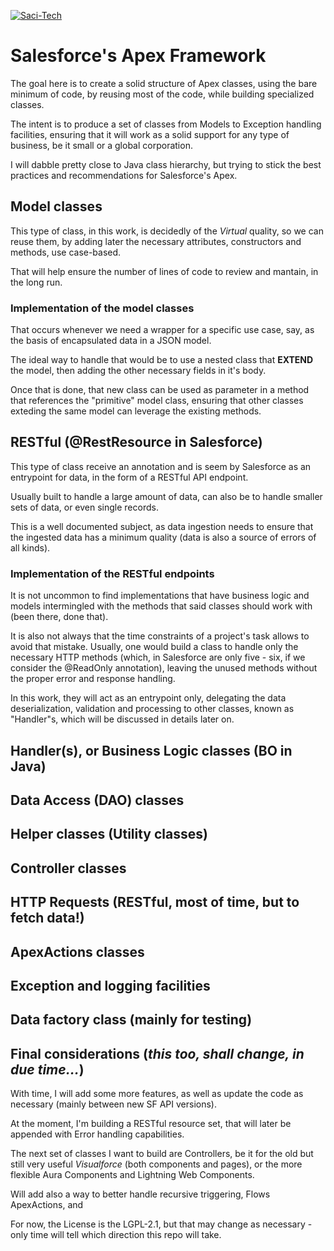 [![Saci-Tech](https://circleci.com/gh/Saci-Tech/ApexFramework.svg?style=svg)](<LINK>)

# Salesforce's Apex Framework

The goal here is to create a solid structure of Apex classes, using the bare minimum of code, by reusing most of the code, while building specialized classes.

The intent is to produce a set of classes from Models to Exception handling facilities, ensuring that it will work as a solid support for any type of business, be it small or a global corporation.

I will dabble pretty close to Java class hierarchy, but trying to stick the best practices and recommendations for Salesforce's Apex.


## Model classes

This type of class, in this work, is decidedly of the *Virtual* quality, so we can reuse them, by adding later the necessary attributes, constructors and methods, use case-based.

That will help ensure the number of lines of code to review and mantain, in the long run.

### Implementation of the model classes

That occurs whenever we need a wrapper for a specific use case, say, as the basis of encapsulated data in a JSON model.

The ideal way to handle that would be to use a nested class that **EXTEND** the model, then adding the other necessary fields in it's body.

Once that is done, that new class can be used as parameter in a method that references the "primitive" model class, ensuring that other classes exteding the same model can leverage the existing methods.


## RESTful (@RestResource in Salesforce)

This type of class receive an annotation and is seem by Salesforce as an entrypoint for data, in the form of a RESTful API endpoint.

Usually built to handle a large amount of data, can also be to handle smaller sets of data, or even single records.

This is a well documented subject, as data ingestion needs to ensure that the ingested data has a minimum quality (data is also a source of errors of all kinds).

### Implementation of the RESTful endpoints

It is not uncommon to find implementations that have business logic and models intermingled with the methods that said classes should work with (been there, done that).

It is also not always that the time constraints of a project's task allows to avoid that mistake. Usually, one would build a class to handle only the necessary HTTP methods (which, in Salesforce are only five - six, if we consider the @ReadOnly annotation), leaving the unused methods without the proper error and response handling.

In this work, they will act as an entrypoint only, delegating the data deserialization, validation and processing to other classes, known as "Handler"s, which will be discussed in details later on.


## Handler(s), or Business Logic classes (BO in Java)

## Data Access (DAO) classes

## Helper classes (Utility classes)

## Controller classes

## HTTP Requests (RESTful, most of time, but to fetch data!)

## ApexActions classes

## Exception and logging facilities

## Data factory class (mainly for testing)




## Final considerations (*this too, shall change, in due time...*)

With time, I will add some more features, as well as update the code as necessary (mainly between new SF API versions).

At the moment, I'm building a RESTful resource set, that will later be appended with Error handling capabilities.

The next set of classes I want to build are Controllers, be it for the old but still very useful *Visualforce* (both components and pages), or the more flexible Aura Components and Lightning Web Components.

Will add also a way to better handle recursive triggering, Flows ApexActions, and 


For now, the License is the LGPL-2.1, but that may change as necessary - only time will tell which direction this repo will take.